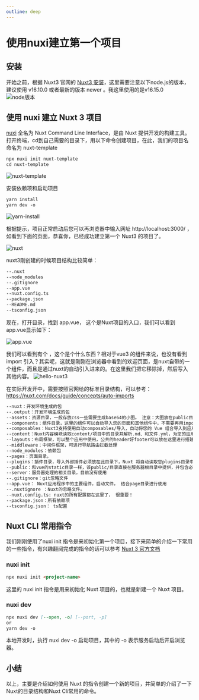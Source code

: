 ```yaml
---
outline: deep
---
```


# 使用nuxi建立第一个项目
## 安装
开始之前，根据 Nuxt3 官网的 [Nuxt3 安装](https://nuxt.com/docs/getting-started/installation)，这里需要注意以下node.js的版本，建议使用 v16.10.0 或者最新的版本 newer 。我这里使用的是v16.15.0
![node版本](https://ossstatic.leiting.com/web/common/docs/images/node.png)

## 使用 nuxi 建立 Nuxt 3 项目
[nuxi](https://www.npmjs.com/package/nuxi) 全名为 Nuxt Command Line Interface，是由 Nuxt 提供开发的构建工具。打开终端，cd到自己需要的目录下，用以下命令创建项目，在此，我们的项目名命名为 nuxt-template
```md
npx nuxi init nuxt-template
cd nuxt-template
```
![nuxt-template](https://ossstatic.leiting.com/web/common/docs/images/nuxt-template.png)

安装依赖项和启动项目
```md
yarn install
yarn dev -o
```
![yarn-install](https://ossstatic.leiting.com/web/common/docs/images/yarn-install.png)

根据提示，项目正常启动后您可以再浏览器中输入网址 http://localhost:3000/ ，如看到下面的页面，恭喜你，已经成功建立第一个 Nuxt3 的项目了。

![nuxt](https://ossstatic.leiting.com/web/common/docs/images/nuxtopen.png)

nuxt3刚创建的时候项目结构比较简单：
```md
--.nuxt
--node_modules
--.gitignore
--app.vue
--nuxt.config.ts
--package.json
--README.md
--tsconfig.json
```

现在，打开目录，找到 app.vue， 这个是Nuxt项目的入口，我们可以看到app.vue显示如下：

![app.vue](https://ossstatic.leiting.com/web/common/docs/images/app.png)

我们可以看到有个 <NuxtWelcome />，这个是个什么东西？相对于vue3 的组件来说，也没有看到 import 引入？其实呢，这就是刚刚在浏览器中看到的欢迎页面，是nuxt自带的一个组件，而且是通过nuxt的自动引入进来的。在这里我们把它移除掉，然后写入其他内容。
![hello-nuxt3](http://ossstatic.leiting.com/web/common/docs/images/hellonuxt3.png)

在实际开发开中，需要按照官网给的标准目录结构，可以参考：https://nuxt.com/docs/guide/concepts/auto-imports
```md
--nuxt：开发环境生成的包
--.output：开发环境生成的包
--assets：资源目录，一般存放css一些需要生成base64的小图。 注意：大图放在public目录下
--components：组件目录，这里的组件可以自动导入您的页面和其他组件中，不需要再用import引入
--composables：Nuxt3支持使用自动composables/导入，自动将您的 Vue 组合导入到应用程序中
--content：Nuxt内容模块读取content/项目中的目录并解析.md、和文件.yml，为您的应用程序创建基于文件的 CMS。.csv.json
--layouts：布局框架，可以整个应用中使用，公共的header好footer可以放在这里进行搭建
--middleware：中间件框架，可进行导航路由拦截处理
--node_modules：依赖包
--pages：页面目录。 
--plugins：插件目录，导入外部插件必须放在此目录下，Nuxt 将自动读取您plugins目录中的文件并加载它们。
--public：和vue的static目录一样，该public/目录直接在服务器根目录中提供，并包含必须保留其名称。 有意思的是，在public下的images可以直接使用/images/xxx.jpg, 而不需要使用过public/images/xxx。jpg
--server：服务器处理的相关目录，目前没有使用
--.gitignore：git忽略文件
--app.vue： Nuxt应用程序中的主要组件，启动文件。 结合page目录进行使用
--.nuxtignore ：Nuxt的忽略文件。
--nuxt.config.ts: nuxt的所有配置都在这里了， 很重要！
--package.json：所有依赖项
--tsconfig.json： ts配置
```
## Nuxt CLI 常用指令
我们刚刚使用了nuxi init 指令是来初始化第一个项目，接下来简单的介绍一下常用的一些指令，有兴趣翻阅完成的指令的话可以参考 [Nuxt 3 官方文档](https://nuxt.com/docs/api/commands/add)

### nuxi init
```md
npx nuxi init <project-name>
```
这里的 nuxi init 指令是用来初始化 Nuxt 项目的，也就是新建一个 Nuxt 项目。

### nuxi dev
```md
npx nuxi dev [--open, -o] [--port, -p]
or
yarn dev -o
```
本地开发时，执行 nuxi dev -o 启动项目，其中的  -o 表示服务启动后开启浏览器。

## 小结
以上，主要是介绍如何使用 Nuxt 的指令创建一个新的项目，并简单的介绍了一下Nuxt的目录结构和Nuxt Cli常用的命令。